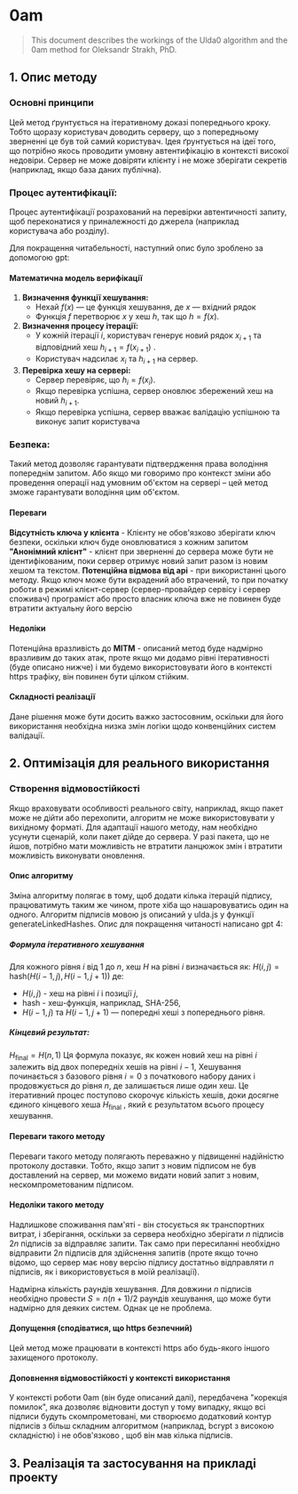 # 0am

> This document describes the workings of the Ulda0 algorithm and the 0am method for Oleksandr Strakh, PhD.

## 1. Опис методу

### Основні принципи 
Цей метод ґрунтується на ітеративному доказі попереднього кроку. Тобто щоразу користувач доводить серверу, що з попередньому зверненні це був той самий користувач.
Ідея ґрунтується на ідеї того, що потрібно якось проводити умовну автентифікацію в контексті високої недовіри. Сервер не може довіряти клієнту і не може зберігати секретів (наприклад, якщо база даних публічна).

### Процес аутентифікації: 
Процес аутентифікації розрахований на перевірки автентичності запиту, щоб переконатися у приналежності до джерела (наприклад користувача або розділу).

Для покращення читабельності, наступний опис було зроблено за допомогою gpt:
#### Математична модель верифікації
1. **Визначення функції хешування:**
	- Нехай $f(x)$ — це функція хешування, де $x$ — вхідний рядок
	- Функція $f$ перетворює $x$ у хеш $h$, так що $h=f(x)$.
2. **Визначення процесу ітерації:**
	- У кожній ітерації $i$, користувач генерує новий рядок $x_{i+1}$ та відповідний хеш $h_{i+1}​=f(x_{i+1}​)$ .
	- Користувач надсилає $x_i$​ та $h_{i+1}$​ на сервер.
3. **Перевірка хешу на сервері:**
	- Сервер перевіряє, що $h_i = f(x_i)$.
	- Якщо перевірка успішна, сервер оновлює збережений хеш на новий $h_{i+1}$.
	- Якщо перевірка успішна, сервер вважає валідацію успішною та виконує запит користувача 

### Безпека:
Такий метод дозволяє гарантувати підтвердження права володіння попереднім запитом. Або якщо ми говоримо про контекст зміни або проведення операції над умовним об'єктом на сервері – цей метод зможе гарантувати володіння цим об'єктом.

#### Переваги
**Відсутність ключа у клієнта** - Клієнту не обов'язково зберігати ключ безпеки, оскільки ключ буде оновлюватися з кожним запитом
**"Анонімний клієнт"** - клієнт при зверненні до сервера може бути не ідентифікованим, поки сервер отримує новий запит разом із новим хешом та текстом.
**Потенційна відмова від api** - при використанні цього методу. Якщо ключ може бути вкрадений або втрачений, то при початку роботи в режимі клієнт-сервер (сервер-провайдер сервісу і сервер споживач) програміст або просто власник ключа вже не повинен буде втратити актуальну його версію
#### Недоліки
Потенційна вразливість до **MITM** - описаний метод буде надмірно вразливим до таких атак, проте якщо ми додамо рівні ітеративності (буде описано нижче) і ми будемо використовувати його в контексті https трафіку, він повинен бути цілком стійким.
#### Складності реалізації
Дане рішення може бути досить важко застосовним, оскільки для його використання необхідна низка змін логіки щодо конвенційних систем валідації.


## 2. Оптимізація для реального використання
### Створення відмовостійкості
Якщо враховувати особливості реального світу, наприклад, якщо пакет може не дійти або перехопити, алгоритм не може використовувати у вихідному форматі. Для адаптації нашого методу, нам необхідно усунути сценарій, коли пакет дійде до сервера. У разі пакета, що не йшов, потрібно мати можливість не втратити ланцюжок змін і втратити можливість виконувати оновлення.
#### Опис алгоритму
Зміна алгоритму полягає в тому, щоб додати кілька ітерацій підпису, працюватимуть таким же чином, проте хіба що нашаровуватись один на одного.
Алгоритм підписів мовою js описаний у ulda.js у функції generateLinkedHashes.
Опис для покращення читаності написано gpt 4:
##### Формула ітеративного хешування
Для кожного рівня $i$ від $1$ до $n$, хеш $H$ на рівні $i$ визначається як:
$H(i, j) = \text{hash}(H(i-1, j), H(i-1, j+1))$
де:
- $H(i, j)$ - хеш на рівні $i$ і позиції $j$,
- $\text{hash}$ - хеш-функція, наприклад, SHA-256,
- $H(i−1,j)$ та $H(i-1, j+1)$ — попередні хеші з попереднього рівня.
##### Кінцевий результат:
$H_{\text{final}} = H(n, 1)$
Ця формула показує, як кожен новий хеш на рівні $i$ залежить від двох попередніх хешів на рівні $i-1$, Хешування починається з базового рівня $i = 0$ з початкового набору даних і продовжується до рівня $n$, де залишається лише один хеш. Це ітеративний процес поступово скорочує кількість хешів, доки досягне єдиного кінцевого хеша $H_{\text{final}}$ , який є результатом всього процесу хешування.
#### Переваги такого методу
Переваги такого методу полягають переважно у підвищенні надійністю протоколу доставки. Тобто, якщо запит з новим підписом не був доставлений на сервер, ми можемо видати новий запит з новим, нескомпрометованим підписом.
#### Недоліки такого методу
Надлишкове споживання пам'яті - він стосується як транспортних витрат, і зберігання, оскільки за сервера необхідно зберігати $n$ підписів $2n$ підписів за відправляє запити. Так само при пересиланні необхідно відправити $2n$ підписів для здійснення запитів (проте якщо точно відомо, що сервер має нову версію підпису достатньо відправляти $n$ підписів, як і використовується в моїй реалізації).

Надмірна кількість раундів хешування. Для довжини $n$ підписів необхідно провести $S=n(n+1)/2$ раундів хешування, що може бути надмірно для деяких систем. Однак це не проблема.
#### Допущення (сподіватися, що https безпечний)
Цей метод може працювати в контексті https або будь-якого іншого захищеного протоколу.
#### Доповнення відмовостійкості у контексті використання  
У контексті роботи 0am (він буде описаний далі), передбачена "корекція помилок", яка дозволяє відновити доступ у тому випадку, якщо всі підписи будуть скомпрометовані, ми створюємо додатковий контур підписів з більш складним алгоритмом (наприклад, bcrypt з високою складністю) і не обов'язково , щоб він мав кілька підписів. 


## 3. Реалізація та застосування на прикладі проекту